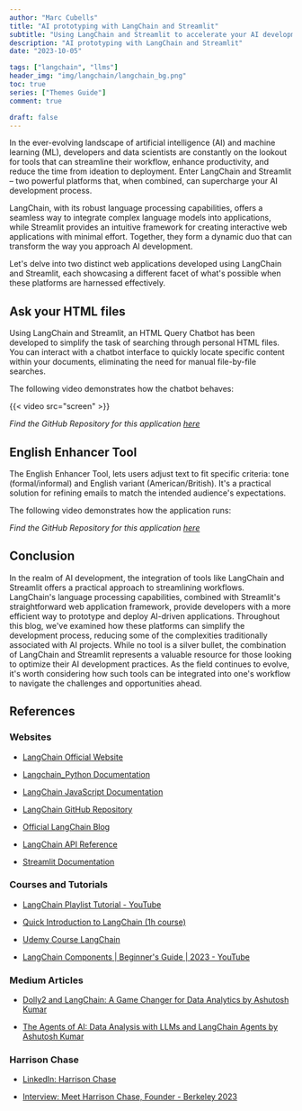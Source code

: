 ```yaml
---
author: "Marc Cubells"
title: "AI prototyping with LangChain and Streamlit"
subtitle: "Using LangChain and Streamlit to accelerate your AI development workflow"
description: "AI prototyping with LangChain and Streamlit"
date: "2023-10-05"

tags: ["langchain", "llms"]
header_img: "img/langchain/langchain_bg.png"
toc: true
series: ["Themes Guide"]
comment: true

draft: false
---
```


In the ever-evolving landscape of artificial intelligence (AI) and machine learning (ML), developers and data scientists are constantly on the lookout for tools that can streamline their workflow, enhance productivity, and reduce the time from ideation to deployment. Enter LangChain and Streamlit – two powerful platforms that, when combined, can supercharge your AI development process.

LangChain, with its robust language processing capabilities, offers a seamless way to integrate complex language models into applications, while Streamlit provides an intuitive framework for creating interactive web applications with minimal effort. Together, they form a dynamic duo that can transform the way you approach AI development.

Let's delve into two distinct web applications developed using LangChain and Streamlit, each showcasing a different facet of what's possible when these platforms are harnessed effectively.

## Ask your HTML files

Using LangChain and Streamlit, an HTML Query Chatbot has been developed to simplify the task of searching through personal HTML files. You can interact with a chatbot interface to quickly locate specific content within your documents, eliminating the need for manual file-by-file searches.

The following video demonstrates how the chatbot behaves:


{{< video src="screen" >}}











_Find the GitHub Repository for this application [here](https://github.com/philico-tech/langchain-ask-your-htmls)_

## English Enhancer Tool

The English Enhancer Tool, lets users adjust text to fit specific criteria: tone (formal/informal) and English variant (American/British). It's a practical solution for refining emails to match the intended audience's expectations.

The following video demonstrates how the application runs:









_Find the GitHub Repository for this application [here](https://github.com/philico-tech/langchain-email-enhancer)_

## Conclusion

In the realm of AI development, the integration of tools like LangChain and Streamlit offers a practical approach to streamlining workflows. LangChain's language processing capabilities, combined with Streamlit's straightforward web application framework, provide developers with a more efficient way to prototype and deploy AI-driven applications. Throughout this blog, we've examined how these platforms can simplify the development process, reducing some of the complexities traditionally associated with AI projects. While no tool is a silver bullet, the combination of LangChain and Streamlit represents a valuable resource for those looking to optimize their AI development practices. As the field continues to evolve, it's worth considering how such tools can be integrated into one's workflow to navigate the challenges and opportunities ahead.

## References

### Websites

- [LangChain Official Website](https://www.langchain.com/)

- [Langchain_Python Documentation](https://python.langchain.com/docs/get_started/introduction)

- [LangChain JavaScript Documentation](https://js.langchain.com/docs/get_started/introduction)

- [LangChain GitHub Repository](https://github.com/langchain-ai/langchain)

- [Official LangChain Blog](https://blog.langchain.dev/)

- [LangChain API Reference](https://api.python.langchain.com/en/latest/api_reference.html)

- [Streamlit Documentation](https://docs.streamlit.io/en/stable/)

### Courses and Tutorials

- [LangChain Playlist Tutorial - YouTube](https://www.youtube.com/playlist?list=PLqZXAkvF1bPNQER9mLmDbntNfSpzdDIU5)

- [Quick Introduction to LangChain (1h course)](https://www.deeplearning.ai/short-courses/langchain-chat-with-your-data/)

- [Udemy Course LangChain](https://www.udemy.com/course/langchain/)

- [LangChain Components | Beginner's Guide | 2023 - YouTube](https://www.youtube.com/watch?v=r1HjwBSS80g)

### Medium Articles

- [Dolly2 and LangChain: A Game Changer for Data Analytics by Ashutosh Kumar](https://ashukumar27.medium.com/dolly2-and-langchain-a-game-changer-for-text-data-analytics-7518d48d0ad7)

- [The Agents of AI: Data Analysis with LLMs and LangChain Agents by Ashutosh Kumar](https://ashukumar27.medium.com/the-agents-of-ai-1402548e9b8c)

### Harrison Chase

- [LinkedIn: Harrison Chase](https://www.linkedin.com/in/harrison-chase-961287118/)

- [Interview: Meet Harrison Chase, Founder - Berkeley 2023](https://www.youtube.com/watch?v=2OBui4DVZfM)
